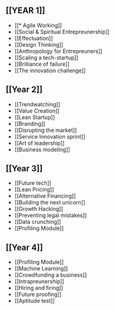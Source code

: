 ## [[YEAR 1]]
* [[* Agile Working]]
* [[Social & Spiritual Entrepreunership]]
* [[Effectuation]]
* [[Design Thinking]]
* [[Anthropology for Entrepreuners]]
* [[Scaling a tech-startup]]
* [[Brilliance of failure]]
* [[The innovation challenge]]

## [[Year 2]]
* [[Trendwatching]]
* [[Value Creation]]
* [[Lean Startup]]
* [[Branding]]
* [[Disrupting the market]]
* [[Service Innovation sprint]]
* [[Art of leadership]]
* [[Business modeling]]

## [[Year 3]]
* [[Future tech]]
* [[Lean Pricing]]
* [[Alternative Financing]]
* [[Building the next unicorn]]
* [[Growth Hacking]]
* [[Preventing legal mistakes]]
* [[Data crunching]]
* [[Profiling Module]]

## [[Year 4]]

* [[Profiling Module]]
* [[Machine Learning]]
* [[Crowdfunding a business]]
* [[Intrapreunership]]
* [[Hiring and firing]]
* [[Future proofing]]
* [[Aptitude test]]